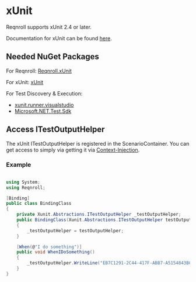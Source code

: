 # xUnit

Reqnroll supports xUnit 2.4 or later.  

Documentation for xUnit can be found [here](https://xunit.net/#documentation).

## Needed NuGet Packages

For Reqnroll: [Reqnroll.xUnit](https://www.nuget.org/packages/Reqnroll.xUnit/)

For xUnit: [xUnit](https://www.nuget.org/packages/xunit/)  

For Test Discovery & Execution:

- [xunit.runner.visualstudio](https://www.nuget.org/packages/xunit.runner.visualstudio/)
- [Microsoft.NET.Test.Sdk](https://www.nuget.org/packages/Microsoft.NET.Test.Sdk)

## Access ITestOutputHelper

The xUnit ITestOutputHelper is registered in the ScenarioContainer. You can get access to simply via getting it via [Context-Injection](../automation/context-injection.md).

### Example

``` csharp

using System;
using Reqnroll;

[Binding]
public class BindingClass
{
    private Xunit.Abstractions.ITestOutputHelper _testOutputHelper;
    public BindingClass(Xunit.Abstractions.ITestOutputHelper testOutputHelper)
    {
        _testOutputHelper = testOutputHelper;
    }

    [When(@"I do something")]
    public void WhenIDoSomething()
    {
        _testOutputHelper.WriteLine("EB7C1291-2C44-417F-ABB7-A5154843BC7B");
    }
}

```
